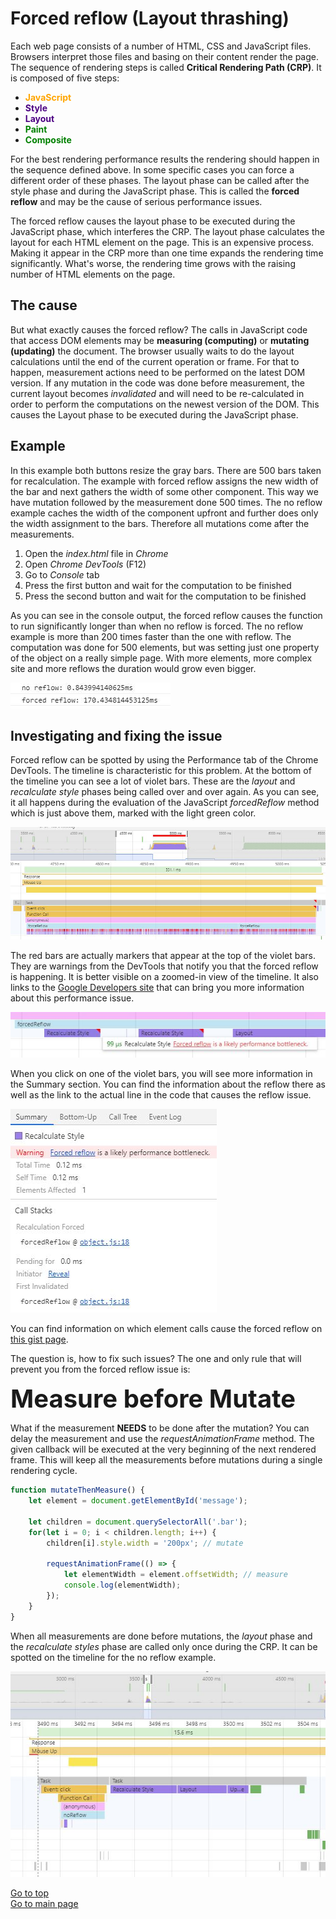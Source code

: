 # Forced reflow (Layout thrashing)

Each web page consists of a number of HTML, CSS and JavaScript files. Browsers interpret those files and basing on their content render the page. The sequence of rendering steps is called **Critical Rendering Path (CRP)**. It is composed of five steps:

* <span style="color: orange">**JavaScript**</span>
* <span style="color: indigo">**Style**</span>
* <span style="color: indigo">**Layout**</span>
* <span style="color: green">**Paint**</span>
* <span style="color: green">**Composite**</span>

For the best rendering performance results the rendering should happen in the sequence defined above. In some specific cases you can force a different order of these phases. The layout phase can be called after the style phase and during the JavaScript phase. This is called the **forced reflow** and may be the cause of serious performance issues.

The forced reflow causes the layout phase to be executed during the JavaScript phase, which interferes the CRP. The layout phase calculates the layout for each HTML element on the page. This is an expensive process. Making it appear in the CRP more than one time expands the rendering time significantly. What's worse, the rendering time grows with the raising number of HTML elements on the page.

## The cause

But what exactly causes the forced reflow? The calls in JavaScript code that access DOM elements may be **measuring (computing)** or **mutating (updating)** the document. The browser usually waits to do the layout calculations until the end of the current operation or frame. For that to happen, measurement actions need to be performed on the latest DOM version. If any mutation in the code was done before measurement, the current layout becomes *invalidated* and will need to be re-calculated in order to perform the computations on the newest version of the DOM. This causes the Layout phase to be executed during the JavaScript phase.

## Example

In this example both buttons resize the gray bars. There are 500 bars taken for recalculation. The example with forced reflow assigns the new width of the bar and next gathers the width of some other component. This way we have mutation followed by the measurement done 500 times. The no reflow example caches the width of the component upfront and further does only the width assignment to the bars. Therefore all mutations come after the measurements.

1. Open the *index.html* file in *Chrome*
2. Open *Chrome DevTools* (F12)
3. Go to *Console* tab
4. Press the first button and wait for the computation to be finished
5. Press the second button and wait for the computation to be finished

As you can see in the console output, the forced reflow causes the function to run significantly longer than when no reflow is forced. The no reflow example is more than 200 times faster than the one with reflow. The computation was done for 500 elements, but was setting just one property of the object on a really simple page. With more elements, more complex site and more reflows the duration would grow even bigger.

![Computation with forced reflow took more than 170ms when without the reflow the computation lasted less than a millisecond](./.Docs/Timing.JPG)

## Investigating and fixing the issue

Forced reflow can be spotted by using the Performance tab of the Chrome DevTools. The timeline is characteristic for this problem. At the bottom of the timeline you can see a lot of violet bars. These are the *layout* and *recalculate style* phases being called over and over again. As you can see, it all happens during the evaluation of the JavaScript *forcedReflow* method which is just above them, marked with the light green color.

![The forced reflow timeline](./.Docs/ForcedReflow.JPG)

The red bars are actually markers that appear at the top of the violet bars. They are warnings from the DevTools that notify you that the forced reflow is happening. It is better visible on a zoomed-in view of the timeline. It also links to the [Google Developers site](https://developers.google.com/web/fundamentals/performance/rendering/avoid-large-complex-layouts-and-layout-thrashing#avoid-forced-synchronous-layouts) that can bring you more information about this performance issue.

![The forced reflow warning displayed by the Chrome DevTools](./.Docs/ReflowWarning.JPG)

When you click on one of the violet bars, you will see more information in the Summary section. You can find the information about the reflow there as well as the link to the actual line in the code that causes the reflow issue.

![Summary of the Recalculate Style with reflow](./.Docs/ReflowSummary.JPG)

You can find information on which element calls cause the forced reflow on [this gist page](https://gist.github.com/paulirish/5d52fb081b3570c81e3a).

The question is, how to fix such issues? The one and only rule that will prevent you from the forced reflow issue is:

<span style="font-size: 40px; font-weight: bold;">Measure before Mutate</span>

What if the measurement **NEEDS** to be done after the mutation? You can delay the measurement and use the *requestAnimationFrame* method. The given callback will be executed at the very beginning of the next rendered frame. This will keep all the measurements before mutations during a single rendering cycle.

```javascript
function mutateThenMeasure() {
    let element = document.getElementById('message');

    let children = document.querySelectorAll('.bar');
    for(let i = 0; i < children.length; i++) {
        children[i].style.width = '200px'; // mutate

        requestAnimationFrame(() => {
            let elementWidth = element.offsetWidth; // measure
            console.log(elementWidth);
        });
    }
}
```

When all measurements are done before mutations, the *layout* phase and the *recalculate styles* phase are called only once during the CRP. It can be spotted on the timeline for the no reflow example.

![The timeline for the no reflow example](./.Docs/NoReflow.JPG)

[Go to top](#forced-reflow-layout-thrashing)  
[Go to main page](../README.md)
